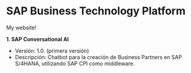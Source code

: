 # SAP Business Technology Platform
My website!

__1. SAP Conversational AI__
- Versión: 1.0. (primera versión)
- Descripción: Chatbot para la creación de Business Partners en SAP S/4HANA, utilizando SAP CPI como middleware. 
